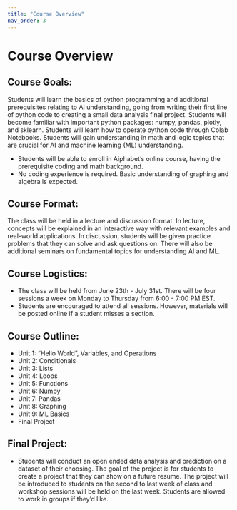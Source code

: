 ```yaml
---
title: "Course Overview"
nav_order: 3
---
```

# Course Overview
## Course Goals:

Students will learn the basics of python programming and additional prerequisites relating to AI understanding, going from writing their first line of python code to creating a small data analysis final project. Students will become familiar with important python packages: numpy, pandas, plotly, and sklearn. Students will learn how to operate python code through Colab Notebooks. Students will gain understanding in math and logic topics that are crucial for AI and machine learning (ML) understanding.
- Students will be able to enroll in Aiphabet’s online course, having the prerequisite coding and math background.
- No coding experience is required. Basic understanding of graphing and algebra is expected.

## Course Format:

The class will be held in a lecture and discussion format. In lecture, concepts will be explained in an interactive way with relevant examples and real-world applications. In discussion, students will be given practice problems that they can solve and ask questions on. There will also be additional seminars on fundamental topics for understanding AI and ML.

## Course Logistics:

- The class will be held from June 23th - July 31st. There will be four sessions a week on Monday to Thursday from 6:00 - 7:00 PM EST.
- Students are encouraged to attend all sessions. However, materials will be posted online if a student misses a section.

## Course Outline:

- Unit 1: “Hello World”, Variables, and Operations
- Unit 2: Conditionals
- Unit 3: Lists
- Unit 4: Loops
- Unit 5: Functions
- Unit 6: Numpy
- Unit 7: Pandas
- Unit 8: Graphing
- Unit 9: ML Basics
- Final Project

## Final Project:

- Students will conduct an open ended data analysis and prediction on a dataset of their choosing. The goal of the project is for students to create a project that they can show on a future resume.  The project will be introduced to students on the second to last week of class and workshop sessions will be held on the last week. Students are allowed to work in groups if they’d like.